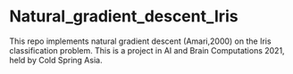 # Natural_gradient_descent_Iris
This repo implements natural gradient descent (Amari,2000) on the Iris classification problem. This is a project in AI and Brain Computations 2021, held by Cold Spring Asia.
